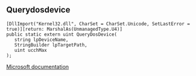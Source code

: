 ## Querydosdevice

```
[DllImport("Kernel32.dll", CharSet = CharSet.Unicode, SetLastError = true)][return: MarshalAs(UnmanagedType.U4)]
public static extern uint QueryDosDevice(
   string lpDeviceName,
   StringBuilder lpTargetPath,
   uint ucchMax
);
```

[Microsoft documentation](https://docs.microsoft.com/en-us/windows/win32/api/ioapiset/nf-ioapiset-querydosdevice)
